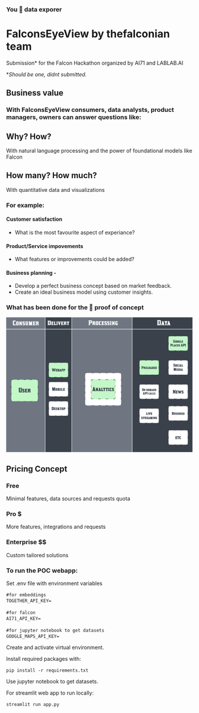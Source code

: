 ### You 🦅 data exporer
# FalconsEyeView by thefalconian team 
Submission* for the Falcon Hackathon organized by AI71 and LABLAB.AI

**Should be one, didnt submitted.*

## Business value

### With FalconsEyeView consumers, data analysts, product managers, owners can answer questions like:
## Why? How?
With natural language processing and the power of foundational models like Falcon

## How many? How much? 
With quantitative data and visualizations

### For example:

#### Customer satisfaction
- What is the most favourite aspect of experiance? 
#### Product/Service impovements 
- What features or improvements could be added?
#### Business planning - 
- Develop a perfect business concept based on market feedback.
- Create an ideal business model using customer insights.

### What has been done for the 🦅 proof of concept
![falconian.png](falconian.png)


## Pricing Concept

### Free 
Minimal features, data sources and requests quota
### Pro $
More features, integrations and requests
### Enterprise $$
Custom tailored solutions



### To run the POC webapp:

Set .env file with environment variables
```
#for embeddings
TOGETHER_API_KEY=

#for falcon
AI71_API_KEY=

#for jupyter notebook to get datasets
GOOGLE_MAPS_API_KEY=
```
Create and activate virtual environment.

Install required packages with:
```
pip install -r requirements.txt
```
Use jupyter notebook to get datasets.

For streamlit web app to run locally:
```
streamlit run app.py
```

